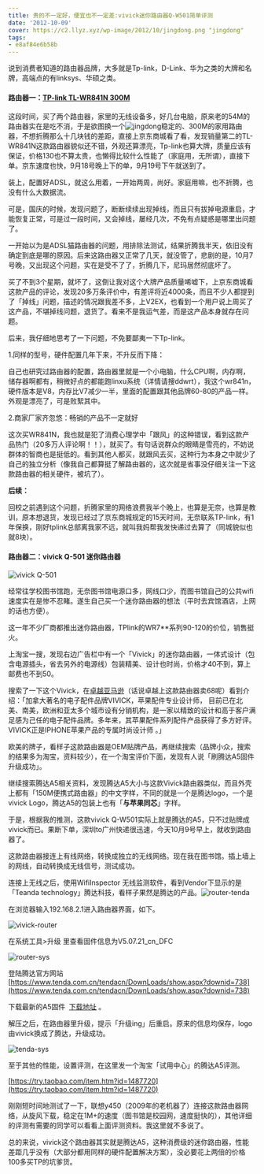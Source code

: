 ```yaml
---
title: 贵的不一定好，便宜也不一定差:vivick迷你路由器Q-W501简单评测
date: '2012-10-09'
cover: https://c2.llyz.xyz/wp-image/2012/10/jingdong.png "jingdong"
tags:
- e8af84e6b58b
---
```


说到消费者知道的路由器品牌，大多就是Tp-link，D-Link、华为之类的大牌和名牌，高端点的有linksys、华硕之类。

#### 路由器一：[TP-link TL-WR841N 300M](https://www.360buy.com/products/670-699-700.html)

这段时间，买了两个路由器，家里的无线设备多，好几台电脑，原来老的54M的路由器实在是吃不消，于是欲图换一个![jingdong](https://c2.llyz.xyz/wp-image/2012/10/jingdong.png "jingdong")稳定的、300M的家用路由器，不想折腾那么十几块钱的差距，直接上京东商城看了看，发现销量第二的TL-WR841N这款路由器貌似还不错，外观还算漂亮，Tp-link也算大牌，质量应该有保证，价格130也不算太贵，也懒得比较什么性能了（家庭用，无所谓），直接下单。京东速度也快，9月18号晚上下的单，9月19号下午就送到了。

装上，配置好ADSL，就这么用着，一开始两周，尚好。家庭用嘛，也不折腾，也没有什么大数据流。

可是，国庆的时候，发现问题了，断断续续出现掉线，而且只有拔掉电源重启，才能恢复正常，可是过一段时间，又会掉线，屡经几次，不免有点疑惑是哪里出问题了。

一开始以为是ADSL猫路由器的问题，用排除法测试，结果折腾我半天，依旧没有确定到底是哪的原因。后来这路由器又正常了几天，就没管了，悲剧的是，10月7号晚，又出现这个问题，实在是受不了了，折腾几下，尼玛居然彻底坏了。

买了不到3个星期，就坏了，这倒让我对这个大牌产品质量唏嘘下，上京东商城看这款产品的评论，发现20多万条评价中，有差评将近4000条，而且不少人都提到了「掉线」问题，描述的情况跟我差不多，上V2EX，也看到一个用户说上周买了这产品，不堪掉线问题，退货了。看来不是我运气差，而是这产品本身就存在问题。

后来，我仔细地思考了一下问题，不免要鄙夷一下Tp-link。

1.同样的型号，硬件配置几年下来，不升反而下降：

自己也研究过路由器的配置，路由器里就是一个小电脑，什么CPU啊，内存啊，储存器啊都有，稍微好点的都能跑linxu系统（详情请搜ddwrt），我这个wr841n，硬件版本是V8，内存比V7减少一半，里面的配置跟其他品牌60-80的产品一样。外观是漂亮了，可是败絮其中。

2.商家厂家齐忽悠：畅销的产品不一定就好

这次买WR841N，我也就是犯了消费心理学中「跟风」的这种错误，看到这款产品热门（20多万人评论啊！！），就买了。有句话说群众的眼睛是雪亮的，不妨说群体的智商也是挺低的。看到其他人都买，就跟风去买，这种行为本身之中就少了自己的独立分析（像我自己都算挺了解路由器的，这次就是省事没仔细关注一下这款路由器的相关硬件，被坑了）。

**后续：**

回校之前遇到这个问题，折腾家里的网络浪费我半个晚上，也算是无奈，也算是教训，原本想退货，发现已经过了京东商城规定的15天时间，无奈联系TP-link，有1年保换，刚好tplink总部离我家不远，就叫我妈帮我发快递过去算了（同城貌似也就8块）。

#### 路由器二：vivick Q-501 迷你路由器

![vivick Q-501](https://c2.llyz.xyz/wp-image/2012/10/SI_00335758_2.jpg "vivick Q-501")

经常往学校图书馆跑，无奈图书馆电源口多，网线口少，而图书馆自己的公共wifi速度实在是惨不忍睹。遂生自己买一个迷你路由器的想法（平时去宾馆酒店，上网的话也方便）。

这一年不少厂商都推出迷你路由器，TPlink的WR7\*\*系列90-120的价位，销售挺火。

上淘宝一搜，发现右边广告栏中有一个「Vivick」的迷你路由器，一体式设计（包含电源插头，省去另外的电源线）包装精美、设计也时尚，价格才40不到，算上邮费也不到50。

搜索了一下这个Vivick，在[卓越亚马逊](https://www.amazon.cn/%E8%81%94%E6%83%B3-VIVICK-150M-%E8%BF%B7%E4%BD%A0%E6%97%A0%E7%BA%BF%E8%B7%AF%E7%94%B1%E5%99%A8Q-W501-%E4%B8%8E%E8%8B%B9%E6%9E%9C%E5%90%8C%E8%8A%AF-%E4%BE%BF%E6%90%BA%E5%BC%8F%E6%97%A0%E7%BA%BF%E8%B7%AF%E7%94%B1%E5%99%A8/dp/B008S6SA2S)（话说卓越上这款路由器卖68呢）看到介绍：「加拿大著名的电子配件品牌VIVICK，苹果配件专业设计师， 目前已在北美、南美，欧洲和亚太多个城市设有分销机构，是一家以精致的设计和高于客户满足感为己任的电子配件品牌。多年来，其苹果配件系列配件产品获得了多方好评。 VIVICK正是IPHONE苹果产品的专属时尚设计师 。」

欧美的牌子，看样子这款路由器是OEM贴牌产品，再继续搜索（品牌小众，搜索的结果多为淘宝，资料较少），在一个淘宝评价下面，发现有人说「刷腾达A5固件升级成功」。

继续搜索腾达A5相关资料，发现腾达A5大小与这款Vivick路由器类似，而且外壳上都有「150M便携式路由器」的中文字样，不同的就是一个是腾达logo，一个是vivick Logo，腾达A5的包装上也有「**与苹果同芯**」字样。

于是，根据我的推测，这款vivick Q-W501实际上就是腾达的A5，只不过贴牌成vivick而已。果断下单，深圳to广州快递很迅速，今天10月9号早上，就收到路由器了。

这款路由器接连上有线网络，转换成独立的无线网络。现在我在图书馆。插上墙上的网线，自动转换成无线信号，测试成功。

连接上无线之后，使用WifiInspector 无线监测软件，看到Vendor下显示的是「Teanda technology」腾达科技，看样子果然是腾达的产品。![router-tenda](https://c2.llyz.xyz/wp-image/2012/10/router-tenda.png "router-tenda")

在浏览器输入192.168.2.1进入路由器界面，如下。

![vivick-router](https://c2.llyz.xyz/wp-image/2012/10/vivick-router1.png "vivick-router")

在系统工具>升级 里查看固件信息为V5.07.21\_cn\_DFC

![router-sys](https://c2.llyz.xyz/wp-image/2012/10/router-sys.png "router-sys")

登陆腾达官方网站 [https://www.tenda.com.cn/tendacn/DownLoads/show.aspx?downid=738](https://www.tenda.com.cn/tendacn/DownLoads/show.aspx?downid=738)

下载最新的A5固件  [下载地址](https://www.tenda.com.cn/uploadfile/downloads/uploadfile/201207/V5.07.33_cn.rar) 。

解压之后，在路由器里升级，提示「升级ing」后重启。原来的信息均保存，logo由vivick换成了腾达，升级成功。

![tenda-sys](https://c2.llyz.xyz/wp-image/2012/10/tenda-sys6.png "tenda-sys")

至于其他的性能，设置评测，在这里发一个淘宝「试用中心」的腾达A5评测。

[https://try.taobao.com/item.htm?id=1487720](https://try.taobao.com/item.htm?id=1487720)

刚刚短时间地测试了一下，联想y450（2009年的老机器了）连接这款路由器网络，从旋风下载，稳定在1M+的速度（图书馆是校园网，速度挺快的），其他详细的评测有需要的同学可以看看上面评测资料。我这里就不多说了。

总的来说，vivick这个路由器其实就是腾达A5，这种消费级的迷你路由器，性能差距几乎没有（大部分都用同样的硬件配置解决方案），没必要花上两倍的价格100多买TP的坑爹货。
